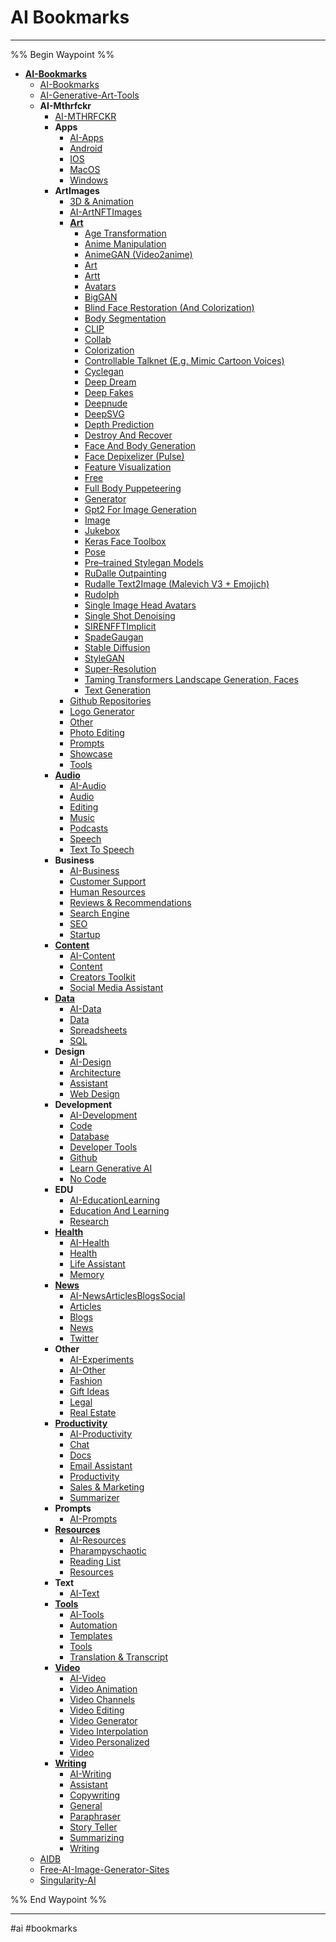 # AI Bookmarks

---

%% Begin Waypoint %%
- **[AI-Bookmarks](../../../..//Resources/AI-Resources/AI-Bookmarks/AI-Bookmarks.md)**
	- [AI-Bookmarks](../../../..//Resources/AI-Resources/AI-Bookmarks/AI-Bookmarks.md)
	- [AI-Generative-Art-Tools](AI-Generative-Art-Tools.md)
	- **AI-Mthrfckr**
		- [AI-MTHRFCKR](AI-Mthrfckr/AI-MTHRFCKR.md)
		- **Apps**
			- [AI-Apps](AI-Mthrfckr/Apps/AI-Apps.md)
			- [Android](AI-Mthrfckr/Apps/Android.md)
			- [IOS](AI-Mthrfckr/Apps/IOS.md)
			- [MacOS](AI-Mthrfckr/Apps/MacOS.md)
			- [Windows](AI-Mthrfckr/Apps/Windows.md)
		- **ArtImages**
			- [3D & Animation](AI-Mthrfckr/ArtImages/3D%20&%20Animation.md)
			- [AI-ArtNFTImages](AI-Mthrfckr/ArtImages/AI-ArtNFTImages.md)
			- **[Art](AI-Mthrfckr/ArtImages/Art/Art.md)**
				- [Age Transformation](AI-Mthrfckr/ArtImages/Art/Age%20Transformation.md)
				- [Anime Manipulation](AI-Mthrfckr/ArtImages/Art/Anime%20Manipulation.md)
				- [AnimeGAN (Video2anime)](AI-Mthrfckr/ArtImages/Art/AnimeGAN%20(Video2anime).md)
				- [Art](AI-Mthrfckr/ArtImages/Art/Art.md)
				- [Artt](AI-Mthrfckr/ArtImages/Art/Artt.md)
				- [Avatars](AI-Mthrfckr/ArtImages/Art/Avatars.md)
				- [BigGAN](AI-Mthrfckr/ArtImages/Art/BigGAN.md)
				- [Blind Face Restoration (And Colorization)](AI-Mthrfckr/ArtImages/Art/Blind%20Face%20Restoration%20(And%20Colorization).md)
				- [Body Segmentation](AI-Mthrfckr/ArtImages/Art/Body%20Segmentation.md)
				- [CLIP](AI-Mthrfckr/ArtImages/Art/CLIP.md)
				- [Collab](AI-Mthrfckr/ArtImages/Art/Collab.md)
				- [Colorization](AI-Mthrfckr/ArtImages/Art/Colorization.md)
				- [Controllable Talknet (E.g. Mimic Cartoon Voices)](AI-Mthrfckr/ArtImages/Art/Controllable%20Talknet%20(E.g.%20Mimic%20Cartoon%20Voices).md)
				- [Cyclegan](AI-Mthrfckr/ArtImages/Art/Cyclegan.md)
				- [Deep Dream](AI-Mthrfckr/ArtImages/Art/Deep%20Dream.md)
				- [Deep Fakes](AI-Mthrfckr/ArtImages/Art/Deep%20Fakes.md)
				- [Deepnude](AI-Mthrfckr/ArtImages/Art/Deepnude.md)
				- [DeepSVG](AI-Mthrfckr/ArtImages/Art/DeepSVG.md)
				- [Depth Prediction](AI-Mthrfckr/ArtImages/Art/Depth%20Prediction.md)
				- [Destroy And Recover](AI-Mthrfckr/ArtImages/Art/Destroy%20And%20Recover.md)
				- [Face And Body Generation](AI-Mthrfckr/ArtImages/Art/Face%20And%20Body%20Generation.md)
				- [Face Depixelizer (Pulse)](AI-Mthrfckr/ArtImages/Art/Face%20Depixelizer%20(Pulse).md)
				- [Feature Visualization](AI-Mthrfckr/ArtImages/Art/Feature%20Visualization.md)
				- [Free](AI-Mthrfckr/ArtImages/Art/Free.md)
				- [Full Body Puppeteering](AI-Mthrfckr/ArtImages/Art/Full%20Body%20Puppeteering.md)
				- [Generator](AI-Mthrfckr/ArtImages/Art/Generator.md)
				- [Gpt2 For Image Generation](AI-Mthrfckr/ArtImages/Art/Gpt2%20For%20Image%20Generation.md)
				- [Image](AI-Mthrfckr/ArtImages/Art/Image.md)
				- [Jukebox](AI-Mthrfckr/ArtImages/Art/Jukebox.md)
				- [Keras Face Toolbox](AI-Mthrfckr/ArtImages/Art/Keras%20Face%20Toolbox.md)
				- [Pose](AI-Mthrfckr/ArtImages/Art/Pose.md)
				- [Pre–trained Stylegan Models](AI-Mthrfckr/ArtImages/Art/Pre%E2%80%93trained%20Stylegan%20Models.md)
				- [RuDalle Outpainting](AI-Mthrfckr/ArtImages/Art/RuDalle%20Outpainting.md)
				- [Rudalle Text2Image (Malevich V3 + Emojich)](AI-Mthrfckr/ArtImages/Art/Rudalle%20Text2Image%20(Malevich%20V3%20+%20Emojich).md)
				- [Rudolph](AI-Mthrfckr/ArtImages/Art/Rudolph.md)
				- [Single Image Head Avatars](AI-Mthrfckr/ArtImages/Art/Single%20Image%20Head%20Avatars.md)
				- [Single Shot Denoising](AI-Mthrfckr/ArtImages/Art/Single%20Shot%20Denoising.md)
				- [SIRENFFTImplicit](AI-Mthrfckr/ArtImages/Art/SIRENFFTImplicit.md)
				- [SpadeGaugan](AI-Mthrfckr/ArtImages/Art/SpadeGaugan.md)
				- [Stable Diffusion](AI-Mthrfckr/ArtImages/Art/Stable%20Diffusion.md)
				- [StyleGAN](AI-Mthrfckr/ArtImages/Art/StyleGAN.md)
				- [Super-Resolution](AI-Mthrfckr/ArtImages/Art/Super-Resolution.md)
				- [Taming Transformers Landscape Generation, Faces](AI-Mthrfckr/ArtImages/Art/Taming%20Transformers%20Landscape%20Generation,%20Faces.md)
				- [Text Generation](AI-Mthrfckr/ArtImages/Art/Text%20Generation.md)
			- [Github Repositories](AI-Mthrfckr/ArtImages/Github%20Repositories.md)
			- [Logo Generator](AI-Mthrfckr/ArtImages/Logo%20Generator.md)
			- [Other](AI-Mthrfckr/ArtImages/Other.md)
			- [Photo Editing](AI-Mthrfckr/ArtImages/Photo%20Editing.md)
			- [Prompts](AI-Mthrfckr/ArtImages/Prompts.md)
			- [Showcase](AI-Mthrfckr/ArtImages/Showcase.md)
			- [Tools](AI-Mthrfckr/ArtImages/Tools.md)
		- **[Audio](AI-Mthrfckr/Audio/Audio.md)**
			- [AI-Audio](AI-Mthrfckr/Audio/AI-Audio.md)
			- [Audio](AI-Mthrfckr/Audio/Audio.md)
			- [Editing](AI-Mthrfckr/Audio/Editing.md)
			- [Music](AI-Mthrfckr/Audio/Music.md)
			- [Podcasts](AI-Mthrfckr/Audio/Podcasts.md)
			- [Speech](AI-Mthrfckr/Audio/Speech.md)
			- [Text To Speech](AI-Mthrfckr/Audio/Text%20To%20Speech.md)
		- **Business**
			- [AI-Business](AI-Mthrfckr/Business/AI-Business.md)
			- [Customer Support](AI-Mthrfckr/Business/Customer%20Support.md)
			- [Human Resources](AI-Mthrfckr/Business/Human%20Resources.md)
			- [Reviews & Recommendations](AI-Mthrfckr/Business/Reviews%20&%20Recommendations.md)
			- [Search Engine](AI-Mthrfckr/Business/Search%20Engine.md)
			- [SEO](AI-Mthrfckr/Business/SEO.md)
			- [Startup](AI-Mthrfckr/Business/Startup.md)
		- **[Content](AI-Mthrfckr/Content/Content.md)**
			- [AI-Content](AI-Mthrfckr/Content/AI-Content.md)
			- [Content](AI-Mthrfckr/Content/Content.md)
			- [Creators Toolkit](AI-Mthrfckr/Content/Creators%20Toolkit.md)
			- [Social Media Assistant](AI-Mthrfckr/Content/Social%20Media%20Assistant.md)
		- **[Data](AI-Mthrfckr/Data/Data.md)**
			- [AI-Data](AI-Mthrfckr/Data/AI-Data.md)
			- [Data](AI-Mthrfckr/Data/Data.md)
			- [Spreadsheets](AI-Mthrfckr/Data/Spreadsheets.md)
			- [SQL](AI-Mthrfckr/Data/SQL.md)
		- **Design**
			- [AI-Design](AI-Mthrfckr/Design/AI-Design.md)
			- [Architecture](AI-Mthrfckr/Design/Architecture.md)
			- [Assistant](AI-Mthrfckr/Design/Assistant.md)
			- [Web Design](AI-Mthrfckr/Design/Web%20Design.md)
		- **Development**
			- [AI-Development](AI-Mthrfckr/Development/AI-Development.md)
			- [Code](AI-Mthrfckr/Development/Code.md)
			- [Database](AI-Mthrfckr/Development/Database.md)
			- [Developer Tools](AI-Mthrfckr/Development/Developer%20Tools.md)
			- [Github](AI-Mthrfckr/Development/Github.md)
			- [Learn Generative AI](AI-Mthrfckr/Development/Learn%20Generative%20AI.md)
			- [No Code](AI-Mthrfckr/Development/No%20Code.md)
		- **EDU**
			- [AI-EducationLearning](AI-Mthrfckr/EDU/AI-EducationLearning.md)
			- [Education And Learning](AI-Mthrfckr/EDU/Education%20And%20Learning.md)
			- [Research](AI-Mthrfckr/EDU/Research.md)
		- **[Health](AI-Mthrfckr/Health/Health.md)**
			- [AI-Health](AI-Mthrfckr/Health/AI-Health.md)
			- [Health](AI-Mthrfckr/Health/Health.md)
			- [Life Assistant](AI-Mthrfckr/Health/Life%20Assistant.md)
			- [Memory](AI-Mthrfckr/Health/Memory.md)
		- **[News](AI-Mthrfckr/News/News.md)**
			- [AI-NewsArticlesBlogsSocial](AI-Mthrfckr/News/AI-NewsArticlesBlogsSocial.md)
			- [Articles](AI-Mthrfckr/News/Articles.md)
			- [Blogs](AI-Mthrfckr/News/Blogs.md)
			- [News](AI-Mthrfckr/News/News.md)
			- [Twitter](AI-Mthrfckr/News/Twitter.md)
		- **Other**
			- [AI-Experiments](AI-Mthrfckr/Other/AI-Experiments.md)
			- [AI-Other](AI-Mthrfckr/Other/AI-Other.md)
			- [Fashion](AI-Mthrfckr/Other/Fashion.md)
			- [Gift Ideas](AI-Mthrfckr/Other/Gift%20Ideas.md)
			- [Legal](AI-Mthrfckr/Other/Legal.md)
			- [Real Estate](AI-Mthrfckr/Other/Real%20Estate.md)
		- **[Productivity](AI-Mthrfckr/Productivity/Productivity.md)**
			- [AI-Productivity](AI-Mthrfckr/Productivity/AI-Productivity.md)
			- [Chat](AI-Mthrfckr/Productivity/Chat.md)
			- [Docs](AI-Mthrfckr/Productivity/Docs.md)
			- [Email Assistant](AI-Mthrfckr/Productivity/Email%20Assistant.md)
			- [Productivity](AI-Mthrfckr/Productivity/Productivity.md)
			- [Sales & Marketing](AI-Mthrfckr/Productivity/Sales%20&%20Marketing.md)
			- [Summarizer](AI-Mthrfckr/Productivity/Summarizer.md)
		- **Prompts**
			- [AI-Prompts](AI-Mthrfckr/Prompts/AI-Prompts.md)
		- **[Resources](AI-Mthrfckr/Resources/Resources.md)**
			- [AI-Resources](AI-Mthrfckr/Resources/AI-Resources.md)
			- [Pharampyschaotic](AI-Mthrfckr/Resources/Pharampyschaotic.md)
			- [Reading List](AI-Mthrfckr/Resources/Reading%20List.md)
			- [Resources](AI-Mthrfckr/Resources/Resources.md)
		- **Text**
			- [AI-Text](AI-Mthrfckr/Text/AI-Text.md)
		- **[Tools](AI-Mthrfckr/Tools/Tools.md)**
			- [AI-Tools](AI-Mthrfckr/Tools/AI-Tools.md)
			- [Automation](AI-Mthrfckr/Tools/Automation.md)
			- [Templates](AI-Mthrfckr/Tools/Templates.md)
			- [Tools](AI-Mthrfckr/Tools/Tools.md)
			- [Translation & Transcript](AI-Mthrfckr/Tools/Translation%20&%20Transcript.md)
		- **[Video](AI-Mthrfckr/Video/Video.md)**
			- [AI-Video](AI-Mthrfckr/Video/AI-Video.md)
			- [Video Animation](AI-Mthrfckr/Video/Video%20Animation.md)
			- [Video Channels](AI-Mthrfckr/Video/Video%20Channels.md)
			- [Video Editing](AI-Mthrfckr/Video/Video%20Editing.md)
			- [Video Generator](AI-Mthrfckr/Video/Video%20Generator.md)
			- [Video Interpolation](AI-Mthrfckr/Video/Video%20Interpolation.md)
			- [Video Personalized](AI-Mthrfckr/Video/Video%20Personalized.md)
			- [Video](AI-Mthrfckr/Video/Video.md)
		- **[Writing](AI-Mthrfckr/Writing/Writing.md)**
			- [AI-Writing](AI-Mthrfckr/Writing/AI-Writing.md)
			- [Assistant](AI-Mthrfckr/Writing/Assistant.md)
			- [Copywriting](AI-Mthrfckr/Writing/Copywriting.md)
			- [General](AI-Mthrfckr/Writing/General.md)
			- [Paraphraser](AI-Mthrfckr/Writing/Paraphraser.md)
			- [Story Teller](AI-Mthrfckr/Writing/Story%20Teller.md)
			- [Summarizing](AI-Mthrfckr/Writing/Summarizing.md)
			- [Writing](AI-Mthrfckr/Writing/Writing.md)
	- [AIDB](AIDB.md)
	- [Free-AI-Image-Generator-Sites](Free-AI-Image-Generator-Sites.md)
	- [Singularity-AI](Singularity-AI.md)

%% End Waypoint %%

---

#ai #bookmarks
